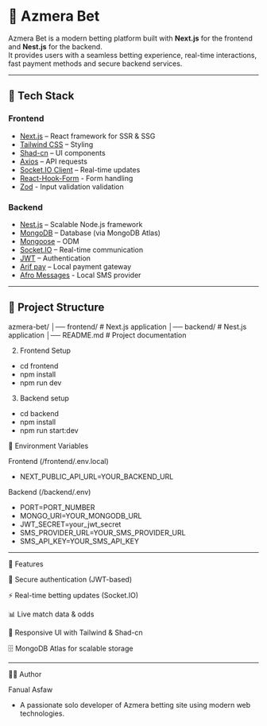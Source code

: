 # 🎰 Azmera Bet

Azmera Bet is a modern betting platform built with **Next.js** for the frontend and **Nest.js** for the backend.  
It provides users with a seamless betting experience, real-time interactions, fast payment methods and secure backend services.

---

## 🚀 Tech Stack

### Frontend
- [Next.js](https://nextjs.org/) – React framework for SSR & SSG
- [Tailwind CSS](https://tailwindcss.com/) – Styling
- [Shad-cn](https://ui.shadcn.com/) – UI components
- [Axios](https://axios-http.com/) – API requests
- [Socket.IO Client](https://socket.io/) – Real-time updates
- [React-Hook-Form](https://react-hook-form.com/) - Form handling
- [Zod](https://zod.dev/) - Input validation validation


### Backend
- [Nest.js](https://nestjs.com/) – Scalable Node.js framework
- [MongoDB](https://www.mongodb.com/) – Database (via MongoDB Atlas)
- [Mongoose](https://mongoosejs.com/) – ODM
- [Socket.IO](https://socket.io/) – Real-time communication
- [JWT](https://jwt.io/) – Authentication
- [Arif pay](https://arifpay.net/) – Local payment gateway
- [Afro Messages](https://www.afromessage.com/) - Local SMS provider

---




## 📂 Project Structure

azmera-bet/
│── frontend/ # Next.js application
│── backend/ # Nest.js application
│── README.md # Project documentation

2. Frontend Setup

- cd frontend
- npm install
- npm run dev


3. Backend setup

- cd backend
- npm install
- npm run start:dev


🔑 Environment Variables

Frontend (/frontend/.env.local)

- NEXT_PUBLIC_API_URL=YOUR_BACKEND_URL

Backend (/backend/.env)

- PORT=PORT_NUMBER
- MONGO_URI=YOUR_MONGODB_URL
- JWT_SECRET=your_jwt_secret
- SMS_PROVIDER_URL=YOUR_SMS_PROVIDER_URL
- SMS_API_KEY=YOUR_SMS_API_KEY

---





📌 Features

🔐 Secure authentication (JWT-based)

⚡ Real-time betting updates (Socket.IO)

📊 Live match data & odds

🎨 Responsive UI with Tailwind & Shad-cn

🗄️ MongoDB Atlas for scalable storage


---


👨‍💻 Author

Fanual Asfaw

- A passionate solo developer of Azmera betting site using modern web technologies.
